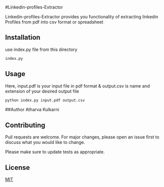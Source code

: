 #Linkedin-profiles-Extractor

Linkedin-profiles-Extractor provides you functionality of extracting linkedin Profiles from pdf into csv format or spreadsheet

## Installation
use index.py file from this directory

```bash
index.py
```

## Usage

Here,
input.pdf is your input file in pdf format &
output.csv is name and extension of your desired output file

```bash
python index.py input.pdf output.csv
```

##Author
Atharva Kulkarni

## Contributing
Pull requests are welcome. For major changes, please open an issue first to discuss what you would like to change.

Please make sure to update tests as appropriate.

## License
[MIT](https://choosealicense.com/licenses/mit/)




